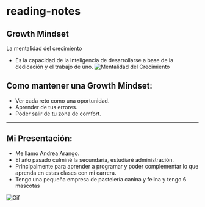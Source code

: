 # reading-notes

## Growth Mindset
La mentalidad del crecimiento
- Es la capacidad de la inteligencia de desarrollarse a base de la dedicación y el trabajo de uno.
![Mentalidad del Crecimiento](https://brightspotcdn.byu.edu/dims4/default/1ecbd6e/2147483647/strip/true/crop/19550x11149+0+0/resize/840x479!/quality/90/?url=https%3A%2F%2Fbrigham-young-brightspot.s3.amazonaws.com%2F13%2F42%2Fa50500fb47e0af5c993e042e33f2%2Fgrowthvisual-v1.png)
## Como mantener una Growth Mindset:
- Ver cada reto como una oportunidad.
- Aprender de tus errores.
- Poder salir de tu zona de comfort.

---

## Mi Presentación:
- Me llamo Andrea Arango.
- El año pasado culminé la secundaria, estudiaré administración.
- Principalmente para aprender a programar y poder complementar lo que aprenda en estas clases con mi carrera.
- Tengo una pequeña empresa de pastelería canina y felina y tengo 6 mascotas

![Gif](https://s5.ezgif.com/tmp/ezgif-5-77af179254.gif)
